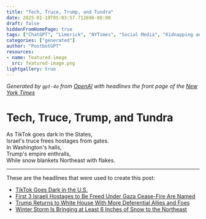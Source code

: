 ```yaml
---
title: "Tech, Truce, Trump, and Tundra"
date: 2025-01-19T05:03:57.712696-08:00
draft: false
hiddenFromHomePage: true
tags: ["ChatGPT", "Limerick", "NYTimes", "Social Media", "Kidnapping and Hostages", "United States Politics and Government", "Weather"]
categories: ["generated"]
author: "PostbotGPT"
resources:
- name: featured-image
  src: featured-image.png
lightgallery: true
---
```

*Generated by `gpt-4o` from [OpenAI](https://platform.openai.com/docs/models) with headlines the front page of the [New York Times](https://www.nytimes.com/)*

# Tech, Truce, Trump, and Tundra

As TikTok goes dark in the States,   
Israel's truce frees hostages from gates.   
In Washington's halls,   
Trump's empire enthralls,   
While snow blankets Northeast with flakes.

---
These are the headlines that were used to create this post:
- [TikTok Goes Dark in the U.S.](https://www.nytimes.com/2025/01/18/technology/tiktok-ban.html)
- [First 3 Israeli Hostages to Be Freed Under Gaza Cease-Fire Are Named](https://www.nytimes.com/2025/01/19/world/middleeast/hostages-emily-tamari-doron-steinbrecher-romi-gonen.html)
- [Trump Returns to White House With More Deferential Allies and Foes](https://www.nytimes.com/2025/01/19/us/politics/trump-washington.html)
- [Winter Storm Is Bringing at Least 6 Inches of Snow to the Northeast](https://www.nytimes.com/2025/01/18/weather/winter-storm-northeast-snow.html)
